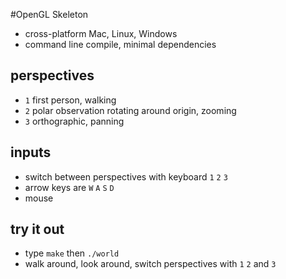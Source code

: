 #OpenGL Skeleton

* cross-platform Mac, Linux, Windows
* command line compile, minimal dependencies

## perspectives

* `1` first person, walking
* `2` polar observation rotating around origin, zooming
* `3` orthographic, panning

## inputs

* switch between perspectives with keyboard `1` `2` `3` 
* arrow keys are `W` `A` `S` `D`
* mouse

## try it out

* type `make` then `./world`
* walk around, look around, switch perspectives with `1` `2` and `3`